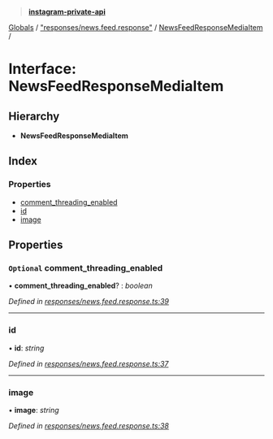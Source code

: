 > **[instagram-private-api](../README.md)**

[Globals](../README.md) / ["responses/news.feed.response"](../modules/_responses_news_feed_response_.md) / [NewsFeedResponseMediaItem](_responses_news_feed_response_.newsfeedresponsemediaitem.md) /

# Interface: NewsFeedResponseMediaItem

## Hierarchy

* **NewsFeedResponseMediaItem**

## Index

### Properties

* [comment_threading_enabled](_responses_news_feed_response_.newsfeedresponsemediaitem.md#optional-comment_threading_enabled)
* [id](_responses_news_feed_response_.newsfeedresponsemediaitem.md#id)
* [image](_responses_news_feed_response_.newsfeedresponsemediaitem.md#image)

## Properties

### `Optional` comment_threading_enabled

• **comment_threading_enabled**? : *boolean*

*Defined in [responses/news.feed.response.ts:39](https://github.com/dilame/instagram-private-api/blob/173bc62/src/responses/news.feed.response.ts#L39)*

___

###  id

• **id**: *string*

*Defined in [responses/news.feed.response.ts:37](https://github.com/dilame/instagram-private-api/blob/173bc62/src/responses/news.feed.response.ts#L37)*

___

###  image

• **image**: *string*

*Defined in [responses/news.feed.response.ts:38](https://github.com/dilame/instagram-private-api/blob/173bc62/src/responses/news.feed.response.ts#L38)*